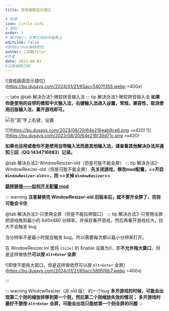 ```yaml
---
title: 游戏画面显示错位

# 标题
icon: circle-info
# 图标
order: 2
# 数字越小，文章左侧排序越靠上
editLink: false
#禁用Github编辑按钮
author: 三回転Tstar
#作者
date: 2023-08-01
#文章编辑日期
---
```


![游戏画面显示错位](https://bu.dusays.com/2024/01/21/65acc5407f355.webp =400x)

::: tabs
@tab 解决办法1-微软拼音输入法
::: tip 解决办法1-微软拼音输入法
**如果你是使用的自带的微软中文输入法，右键输入法进入设置，常规，兼容性，取消使用旧版输入法，重开游戏即可。**

![在“英”字上右键，设置](https://bu.dusays.com/2023/08/20/64e216dce37d6.png)

![](https://bu.dusays.com/2023/08/20/64e216eab9ce6.png =x420) ![](https://bu.dusays.com/2023/08/20/64e216f39d71c.png =x420)

**如果也没用或者你不是使用自带输入法而是其他输入法，请查看其他解决办法并通知三回（QQ 1434716883）记录。**

@tab 解决办法2-WindowResizer-old（但是可能不能全屏）
::: tip 解决办法2-WindowResizer-old（但是可能不能全屏）
**先关闭游戏，修改mod配置，==开启 `WindowResizer-old`==，而 ==关掉 `WindowResizer`==**

[**跳转链接——如何开关配置 mod**](/mods/WhatsMod.html)

::: warning
**注意替换完 WindowResizer-old 旧版本后，就不要开全屏了，否则可能会卡住**

@tab 解决办法3-只使用全屏（但是不能拉伸窗口）
::: tip 解决办法3-只使用全屏
把游戏拖到最小的 640x480 分辨率，并保存重开游戏，然后再重开游戏拉大，拉大不会触发 bug

当分辨率不是最小时就会触发 bug，所以需要每次都以最小分辨率打开。

在 WindowResizer.ini 里将 `[Size]` 的 Enable 设置为0，即**不允许拖大窗口**，但是这样做依然**可以按 `Alt+Enter` 全屏**

![即使不能拖大窗口，但是这样做依然可以按 `Alt+Enter` 全屏](https://bu.dusays.com/2024/01/21/65acc5895f6b7.webp =400x)

:::

::: warning WindowResizer（非 old 版） 的一个bug
**多开游戏的时候，可能会出现第二个则的缩放转移到第一个则，然后第二个则缩放失效的情况；**
**多开游戏时最好不要按 `Alt+Enter` 全屏，可能会出现只能给第一个则全屏的问题**
:::

